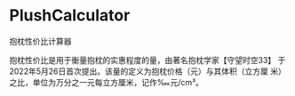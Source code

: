 # PlushCalculator
抱枕性价比计算器

抱枕性价比是用于衡量抱枕的实惠程度的量，由著名抱枕学家【守望时空33】
于2022年5月26日首次提出。该量的定义为抱枕价格（元）与其体积（立方厘
米）之比，单位为万分之一元每立方厘米，记作‱元/cm³。
